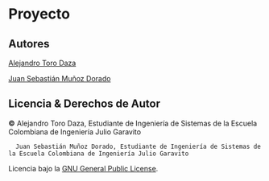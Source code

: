 # Proyecto

## Autores
[Alejandro Toro Daza](https://github.com/Skullzo)

[Juan Sebastián Muñoz Dorado](https://github.com/JuanMunozD)
## Licencia & Derechos de Autor
**©** Alejandro Toro Daza, Estudiante de Ingeniería de Sistemas de la Escuela Colombiana de Ingeniería Julio Garavito

      Juan Sebastián Muñoz Dorado, Estudiante de Ingeniería de Sistemas de la Escuela Colombiana de Ingeniería Julio Garavito
      
Licencia bajo la [GNU General Public License](https://github.com/2021-1-PROYARSW-TOROCURRAMBERO/Proyecto/blob/main/LICENSE).
